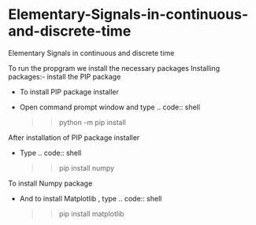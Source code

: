 # Elementary-Signals-in-continuous-and-discrete-time
Elementary Signals in continuous and discrete time 

To run the propgram we install the necessary packages
Installing packages:-
install the PIP package 
- To install PIP package installer 
- Open command prompt window and type 
.. code:: shell

    >> python -m pip install

After installation of PIP package installer
- Type
.. code:: shell

    >> pip install numpy

To install Numpy package

- And to install Matplotlib , type
.. code:: shell

    >> pip install matplotlib 

